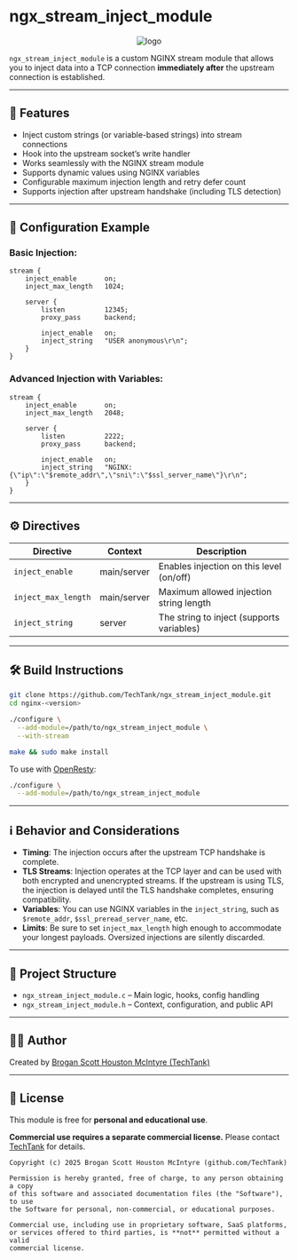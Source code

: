 # ngx\_stream\_inject\_module

<p align="center">
  <img src="https://github.com/user-attachments/assets/d0bee57f-5316-4aca-9bfa-8f1e947f614a" alt="logo">
</p>

`ngx_stream_inject_module` is a custom NGINX stream module that allows you to inject data into a TCP connection **immediately after** the upstream connection is established.

---

## 🚀 Features

* Inject custom strings (or variable-based strings) into stream connections
* Hook into the upstream socket’s write handler
* Works seamlessly with the NGINX stream module
* Supports dynamic values using NGINX variables
* Configurable maximum injection length and retry defer count
* Supports injection after upstream handshake (including TLS detection)

---

## 🔧 Configuration Example

### Basic Injection:

```nginx
stream {
    inject_enable       on;
    inject_max_length   1024;

    server {
        listen          12345;
        proxy_pass      backend;

        inject_enable   on;
        inject_string   "USER anonymous\r\n";
    }
}
```

### Advanced Injection with Variables:

```nginx
stream {
    inject_enable       on;
    inject_max_length   2048;

    server {
        listen          2222;
        proxy_pass      backend;

        inject_enable   on;
        inject_string   "NGINX: {\"ip\":\"$remote_addr\",\"sni\":\"$ssl_server_name\"}\r\n";
    }
}
```

---

## ⚙️ Directives

| Directive           | Context     | Description                               |
| ------------------- | ----------- | ----------------------------------------- |
| `inject_enable`     | main/server | Enables injection on this level (on/off)  |
| `inject_max_length` | main/server | Maximum allowed injection string length   |
| `inject_string`     | server      | The string to inject (supports variables) |

---

## 🛠 Build Instructions

```bash
git clone https://github.com/TechTank/ngx_stream_inject_module.git
cd nginx-<version>

./configure \
  --add-module=/path/to/ngx_stream_inject_module \
  --with-stream

make && sudo make install
```

To use with [OpenResty](https://openresty.org/):

```bash
./configure \
  --add-module=/path/to/ngx_stream_inject_module
```

---

## ℹ️ Behavior and Considerations

* **Timing**: The injection occurs after the upstream TCP handshake is complete.
* **TLS Streams**: Injection operates at the TCP layer and can be used with both encrypted and unencrypted streams. If the upstream is using TLS, the injection is delayed until the TLS handshake completes, ensuring compatibility.
* **Variables**: You can use NGINX variables in the `inject_string`, such as `$remote_addr`, `$ssl_preread_server_name`, etc.
* **Limits**: Be sure to set `inject_max_length` high enough to accommodate your longest payloads. Oversized injections are silently discarded.

---

## 📂 Project Structure

* `ngx_stream_inject_module.c` – Main logic, hooks, config handling
* `ngx_stream_inject_module.h` – Context, configuration, and public API

---

## 🧑‍💻 Author

Created by [Brogan Scott Houston McIntyre (TechTank)](https://github.com/TechTank)

---

## 📄 License

This module is free for **personal and educational use**.

**Commercial use requires a separate commercial license.** Please contact [TechTank](https://github.com/TechTank) for details.

```text
Copyright (c) 2025 Brogan Scott Houston McIntyre (github.com/TechTank)

Permission is hereby granted, free of charge, to any person obtaining a copy
of this software and associated documentation files (the "Software"), to use
the Software for personal, non-commercial, or educational purposes.

Commercial use, including use in proprietary software, SaaS platforms,
or services offered to third parties, is **not** permitted without a valid
commercial license.
```
